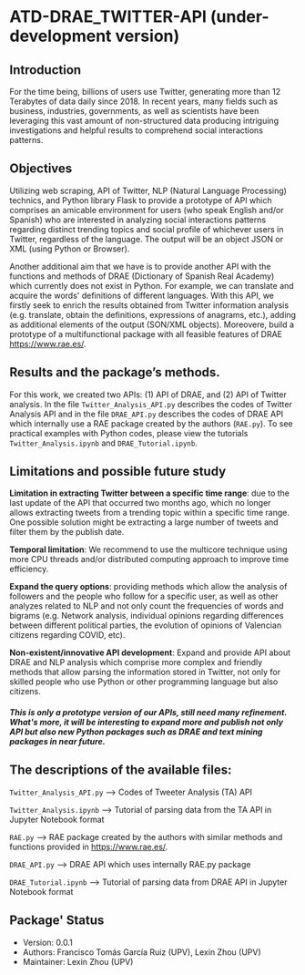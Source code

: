# ATD-DRAE_TWITTER-API (under-development version)

## Introduction
For the time being, billions of users use Twitter, generating more than 12 Terabytes of data daily since 2018. In recent years, many fields such as business, industries, governments, as well as scientists have been leveraging this vast amount of non-structured data producing intriguing investigations and helpful results to comprehend social interactions patterns.

## Objectives
Utilizing web scraping, API of Twitter, NLP (Natural Language Processing) technics, and Python library Flask to provide a prototype of API which comprises an amicable environment for users (who speak English and/or Spanish) who are interested in analyzing social interactions patterns regarding distinct trending topics and social profile of whichever users in Twitter, regardless of the language. The output will be an object JSON or XML (using Python or Browser).

Another additional aim that we have is to provide another API with the functions and methods of DRAE (Dictionary of Spanish Real Academy) which currently does not exist in Python. For example, we can translate and acquire the words' definitions of different languages. With this API, we firstly seek to enrich the results obtained from Twitter information analysis (e.g. translate, obtain the definitions, expressions of anagrams, etc.), adding as additional elements of the output (SON/XML objects). Moreovere, build a prototype of a multifunctional package with all feasible features of DRAE https://www.rae.es/.

## Results and the package’s methods.
For this work, we created two APIs: (1) API of DRAE, and (2) API of Twitter analysis. In the file `Twitter_Analysis_API.py` describes the codes of Twitter Analysis API and in the file `DRAE_API.py` describes the codes of DRAE API which internally use a RAE package created by the authors (`RAE.py`). To see practical examples with Python codes, please view the tutorials `Twitter_Analysis.ipynb` and `DRAE_Tutorial.ipynb`.

## Limitations and possible future study
**Limitation in extracting Twitter between a specific time range**: due to the last update of the API that occurred two months ago, which no longer allows extracting tweets from a trending topic within a specific time range. One possible solution might be extracting a large number of tweets and filter them by the publish date.

**Temporal limitation**: We recommend to use the multicore technique using more CPU threads and/or distributed computing approach to improve time efficiency.

**Expand the query options**: providing methods which allow the analysis of followers and the people who follow for a specific user, as well as other analyzes related to NLP and not only count the frequencies of words and bigrams (e.g. Network analysis, individual opinions regarding differences between different political parties, the evolution of opinions of Valencian citizens regarding COVID, etc).

**Non-existent/innovative API development**: Expand and provide API about DRAE and NLP analysis which comprise more complex and friendly methods that allow parsing the information stored in Twitter, not only for skilled people who use Python or other programming language but also citizens.

#### *This is only a prototype version of our APIs, still need many refinement. What's more, it will be interesting to expand more and publish not only API but also new Python packages such as DRAE and text mining packages in near future.*

## The descriptions of the available files:

`Twitter_Analysis_API.py` --> Codes of Tweeter Analysis (TA) API

`Twitter_Analysis.ipynb` --> Tutorial of parsing data from the TA API in Jupyter Notebook format

`RAE.py` --> RAE package created by the authors with similar methods and functions provided in https://www.rae.es/.

`DRAE_API.py` --> DRAE API which uses internally RAE.py package

`DRAE_Tutorial.ipynb` --> Tutorial of parsing data from DRAE API in Jupyter Notebook format

## Package' Status
- Version: 0.0.1
- Authors: Francisco Tomás García Ruiz (UPV), Lexin Zhou (UPV)
- Maintainer: Lexin Zhou (UPV)
